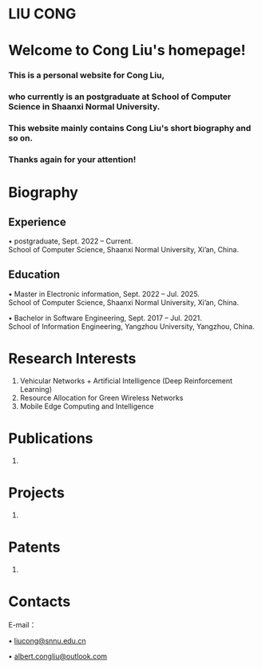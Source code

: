 

# LIU CONG

# Welcome to Cong Liu's homepage!

### This is a personal website for Cong Liu, 
### who currently is an postgraduate at School of Computer Science in Shaanxi Normal University.

### This website mainly contains Cong Liu's short biography and so on. 

### Thanks again for your attention!

# Biography

## Experience

• postgraduate, Sept. 2022 – Current.  
School of Computer Science, Shaanxi Normal University, Xi’an, China.

## Education

• Master in Electronic information, Sept. 2022 – Jul. 2025.  
School of Computer Science, Shaanxi Normal University, Xi’an, China.

• Bachelor in Software Engineering, Sept. 2017 – Jul. 2021.  
School of Information Engineering, Yangzhou University, Yangzhou, China.

# Research Interests 

1. Vehicular Networks + Artificial Intelligence (Deep Reinforcement Learning)
2. Resource Allocation for Green Wireless Networks
3. Mobile Edge Computing and Intelligence


# Publications

1. 

# Projects

1. 

# Patents

1. 


# Contacts

E-mail：

• liucong@snnu.edu.cn

• albert.congliu@outlook.com





